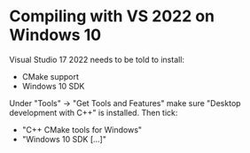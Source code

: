# Compiling with VS 2022 on Windows 10

Visual Studio 17 2022 needs to be told to install:

- CMake support
- Windows 10 SDK

Under "Tools" -> "Get Tools and Features" make sure "Desktop development with C++" is installed. Then tick:

- "C++ CMake tools for Windows"
- "Windows 10 SDK [...]"
